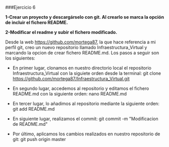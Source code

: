 ###Ejercicio 6

**1-Crear un proyecto y descargárselo con git. Al crearlo se marca la opción de incluir el fichero README.**

**2-Modificar el readme y subir el fichero modificado.**

Desde la web https://github.com/mortega87, la que hace referencia a mi perfil git, creo un nuevo repositorio llamado Infraestructura_Virtual y marcando la opcion de crear fichero README.md.
Los pasos a seguir son los siguientes:

* En primer lugar, clonamos en nuestro directorio local el repositorio Infraestructura_Virtual con la siguiete orden desde la terminal: git clone https://github.com/mortega87/Infraestructura_Virtual.git

* En segundo lugar, accedemos al repositorio y editamos el fichero README.md con la siguiente orden: nano README.md

* En tercer lugar, lo añadimos al repositorio mediante la siguiente orden: git add README.md

* En siguiente lugar, realizamos el commit: git commit -m "Modificacion de README.md"

* Por último, aplicamos los cambios realizados en nuestro repositorio de git: git push origin master
